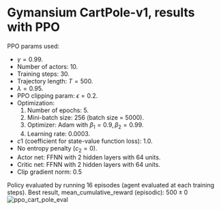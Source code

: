 # Gymansium CartPole-v1, results with PPO

PPO params used:

- $\gamma=0.99$.
- Number of actors: 10.
- Training steps: 30.
- Trajectory length: $T=500$.
- $\lambda=0.95$.
- PPO clipping param: $\epsilon=0.2$.
- Optimization:
  1. Number of epochs: 5.
  2. Mini-batch size: 256 (batch size = 5000).
  3. Optimizer: Adam with $\beta_1=0.9, \beta_2=0.99$.
  4. Learning rate: 0.0003.
- $c1$ (coefficient for state-value function loss): 1.0.
- No entropy penalty ($c_2=0$).
- Actor net: FFNN with 2 hidden layers with 64 units.
- Critic net: FFNN with 2 hidden layers with 64 units.
- Clip gradient norm: 0.5

Policy evaluated by running 16 episodes (agent evaluated at each training steps). Best result, mean_cumulative_reward (episodic): $500\pm0$
![ppo_cart_pole_eval](https://github.com/riccardodmts/my_RL_lib/assets/83876494/b15f44d8-8b71-4ebe-bc34-e9bc35b06408)



